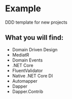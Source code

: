 # Example
DDD template for new projects

## What you will find:

- Domain Driven Design
- MediatR
- Domain Events
- .NET Core
- FluentValidator 
- Native .NET Core DI
- Automapper
- Dapper
- Dapper.Contrib
